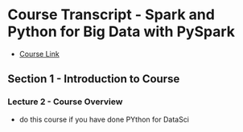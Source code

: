 # Course Transcript - Spark and Python for Big Data with PySpark

* [Course Link](https://www.udemy.com/spark-and-python-for-big-data-with-pyspark/learn/v4/overview)

## Section 1 - Introduction to Course

### Lecture 2 - Course Overview

* do this course if you have done PYthon for DataSci